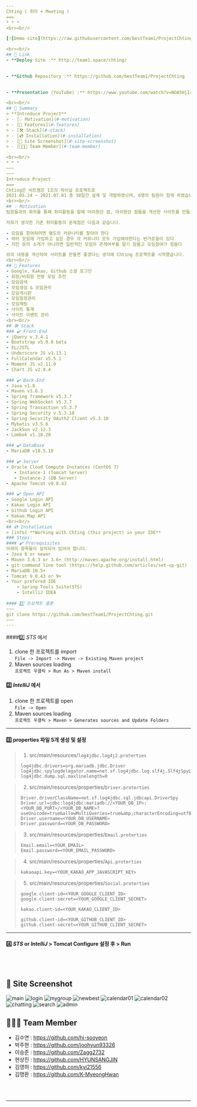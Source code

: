 ```yaml
---
Chting ( 취미 + Meeting )
===
* * *
<br><br/>

[![Demo site](https://raw.githubusercontent.com/bestTeam1/ProjectChting/master/src/main/webapp/assets/img/demo_logo1.png)](http://team1.space/chting/)

<br><br/>
## 🔗 Link
- **Deploy Site :** http://team1.space/chting/
  

- **Github Repository :** https://github.com/bestTeam1/ProjectChting
  

- **Presentation (YouTube) :** https://www.youtube.com/watch?v=NOA5HjI43z0

<br><br/>
## 📖 Summary
> **Introduce Project**  
> - [💡 Motivation](#-motivation)  
> - [📌 Features](#-features)  
> - [🛠 Stack](#-stack)
> - [💿 Installation](#-installation)  
> - [📸 Site Screenshot](#-site-screenshot)
> - [🧑🏻‍💻 Team Member](#-team-member)

<br><br/>
* * *
~~~
~~~
Introduce Project
===
Chting은 비트캠프 1조의 파이널 프로젝트로  
2021.05.24 ~ 2021.07.01 총 38일간 설계 및 개발하였으며, 6명의 팀원이 함께 하였습니다.
<br><br/>
## 💡 Motivation
팀원들과의 회의를 통해 취미활동을 할때 어려웠던 점, 아쉬웠던 점들을 개선한 사이트를 만들고자 했습니다.  

저희가 생각한 기존 취미활동의 문제점은 다음과 같습니다.

- 모임을 참여하려면 별도의 커뮤니티를 찾아야 한다
- 여러 모임에 가입하고 싶은 경우 각 커뮤니티 모두 가입해야한다는 번거로움이 있다
- 지인 등의 소개가 아니라면 일반적인 모임의 존재여부를 알기 힘들고 모임참여가 힘들다

위의 내용을 개선하여 사이트를 만들면 좋겠다는 생각에 Chting 프로젝트를 시작했습니다.
<br><br/>
## 📌 Features
- Google, Kakao, Github 소셜 로그인
- 회원/비회원 전용 모임 추천
- 모임검색
- 모임생성 & 모임관리
- 모임게시판
- 모임일정관리
- 모임채팅
- 사이트 통계
- 사이트 이벤트 관리
<br><br/>
## 🛠 Stack
### ✔️ Front-End
- jQuery v.3.4.1
- Bootstrap v5.0.0 beta
- EL/JSTL
- Underscore JS v1.13.1
- FullCalendar v5.5.1
- Moment JS v2.11.0
- Chart JS v2.9.4

### ✔️ Back-End
- Java v1.8
- Maven v3.6.3
- Spring framework v5.3.7
- Spring WebSocket v5.3.7
- Spring Transaction v5.3.7
- Spring Security v.5.3.10
- Spring Security OAuth2 Client v5.3.10
- Mybatis v3.5.6
- JackSon v2.12.3
- Lombok v1.18.20

### ✔️ DataBase
- MariaDB v10.5.10

### ✔️ Server
- Oracle Cloud Compute Instances (CentOS 7)
   - Instance-1 (Tomcat Server)
   - Instance-2 (DB Server)
- Apache Tomcat v9.0.43

### ✔️ Open API
- Google Login API
- Kakao Login API
- Github Login API
- Kakao Map API
<br><br/>
## 💿 Installation
> [info] **Working with Chting (this project) in your IDE**
### Steps:
#### ✔️ Prerequisites
아래의 항목들이 설치되어 있어야 합니다.
- Java 8 or newer
- Maven 3.6.3 or 3.6+ (http://maven.apache.org/install.html)
- git command line tool (https://help.github.com/articles/set-up-git)
- MariaDB 10.5+
- Tomcat 9.0.43 or 9+
- Your prefered IDE
    - Spring Tools Suite(STS)
    - IntelliJ IDEA
   
#### 1️⃣ 프로젝트 클론
~~~ 
git clone https://github.com/bestTeam1/ProjectChting.git
~~~
---
```

####2️⃣ _STS_ 에서  
   1. clone 한 프로젝트를 import  
      ```File -> Import -> Maven -> Existing Maven project```
   2. Maven sources loading  
      ```프로젝트 우클릭 > Run As > Maven install```
      
#### 2️⃣ _IntelliJ_ 에서  
   1. clone 한 프로젝트를 open  
      ```File -> Open```
   2. Maven sources loading  
      ```프로젝트 우클릭 > Maven > Generates sources and Update Folders```
      
---
#### 3️⃣ properties 파일 5개 생성 및 설정
   > 1. src/main/resources/```log4jdbc.log4j2.proterties```
   >   ~~~
   >   log4jdbc.drivers=org.mariadb.jdbc.Driver
   >   log4jdbc.spylogdelegator.name=net.sf.log4jdbc.log.slf4j.Slf4jSpyLogDelegator
   >   log4jdbc.dump.sql.maxlinelength=0
   >   ~~~

   >2. src/main/resources/properties/```Driver.proterties```
   >   ~~~
   >   Driver.driverClassName=net.sf.log4jdbc.sql.jdbcapi.DriverSpy
   >   Driver.url=jdbc:log4jdbc:mariadb://<YOUR_DB_IP>:<YOUR_DB_PORT>/<YOUR_DB_NAME>?useUnicode=true&allowMultiQueries=true&amp;characterEncoding=utf8&amp;serverTimezone=UTC
   >   Driver.username=<YOUR_DB_USERNAME>
   >   Driver.password=<YOUR_DB_PASSWORD>
   >   ~~~
   
   >3. src/main/resources/properties/```Email.proterties```
   >   ~~~
   >   Email.email=<YOUR_EMAIL>
   >   Email.password=<YOUR_EMAIL_PASSWORD>
   >   ~~~

   >4. src/main/resources/properties/```Api.proterties```
   >   ~~~
   >   kakaoapi.key=<YOUR_KAKAO_APP_JAVASCRIPT_KEY>
   >   ~~~
   
   >5. src/main/resources/properties/```Social.proterties```
   >   ~~~
   >   google.client-id=<YOUR_GOOGLE_CLIENT_ID>
   >   google.client-secret=<YOUR_GOOGLE_CLIENT_SECRET>
   >
   >   kakao.client-id=<YOUR_KAKAO_CLIENT_ID>
   >
   >   github.client-id=<YOUR_GITHUB_CLIENT_ID>
   >   github.client-secret=<YOUR_GITHUB_CLIENT_SECRET>
   >   ~~~

---
#### 4️⃣ _STS_ or _IntelliJ_ > Tomcat Configure 설정 후 > Run
<br><br/>
## 📸 Site Screenshot
![main](https://raw.githubusercontent.com/bestTeam1/ProjectChting/master/src/main/webapp/images/chting_00_main.png)
![login](https://raw.githubusercontent.com/bestTeam1/ProjectChting/master/src/main/webapp/images/chting_01_login.png)
![mygroup](https://raw.githubusercontent.com/bestTeam1/ProjectChting/master/src/main/webapp/images/chting_02_mygroup.png)
![newbest](https://raw.githubusercontent.com/bestTeam1/ProjectChting/master/src/main/webapp/images/chting_03_newbest.png)
![calendar01](https://raw.githubusercontent.com/bestTeam1/ProjectChting/master/src/main/webapp/images/chting_04_calendar.png)
![calendar02](https://raw.githubusercontent.com/bestTeam1/ProjectChting/master/src/main/webapp/images/chting_05_calendar.png)
![chatting](https://raw.githubusercontent.com/bestTeam1/ProjectChting/master/src/main/webapp/images/chting_06_chatting.png)
![search](https://raw.githubusercontent.com/bestTeam1/ProjectChting/master/src/main/webapp/images/chting_07_search.png)
![admin](https://raw.githubusercontent.com/bestTeam1/ProjectChting/master/src/main/webapp/images/chting_09_admin.png)
## 🧑🏻‍💻 Team Member
- 김수연 : https://github.com/hi-sooyeon
- 박주현 : https://github.com/joohyun93326
- 이승준 : https://github.com/Zagg2732
- 현상진 : https://github.com/HYUNSANGJIN
- 김영허 : https://github.com/kyi21556
- 김명환 : https://github.com/K-MyeongHwan

<br><br/>

---
